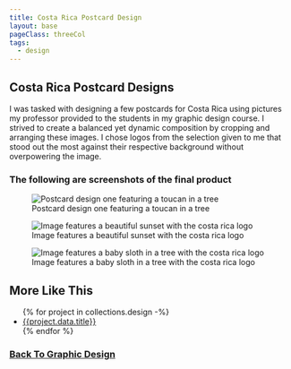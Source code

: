 ```yaml
---
title: Costa Rica Postcard Design 
layout: base
pageClass: threeCol
tags:
  - design
---
```

<section class="project-description">
<h1>
Costa Rica Postcard Designs
</h1>
<p>
I was tasked with designing a few postcards for Costa Rica using pictures my professor provided to the students in my graphic design course. I strived to create a balanced yet dynamic composition by cropping and arranging these images. I chose logos from the selection given to me that stood out the most against their respective background without overpowering the image.
</p>
</section>
<section class="project-img">
<h3>The following are screenshots of the final product</h3>
<figure>
  <img src="/images/Postcard01.jpg" alt="Postcard design one featuring a toucan in a tree">
    <figcaption>Postcard design one featuring a toucan in a tree</figcaption>
  </img>
</figure>
<figure>
  <img src="/images/Postcard02.jpg" alt="Image features a beautiful sunset with the costa rica logo">
    <figcaption>Image features a beautiful sunset with the costa rica logo</figcaption>
  </img>
</figure>
<figure>
  <img src="/images/Postcard03.jpg" alt="Image features a baby sloth in a tree with the costa rica logo">
    <figcaption>Image features a baby sloth in a tree with the costa rica logo</figcaption>
  </img>
</figure>
</section>
<section class="related-projects">
  <h2>More Like This</h2>
<ul>
{% for project in collections.design -%}
<li><a href="{{project.url}}">{{project.data.title}}</a></li>
{% endfor %}
</ul>
</section>
<div class="back-button">
  <h3><a href="/graphic-design">Back To Graphic Design</a></h3>
</div>